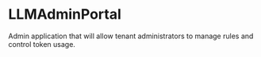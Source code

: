 # LLMAdminPortal
Admin application that will allow tenant administrators to manage rules and control token usage.
